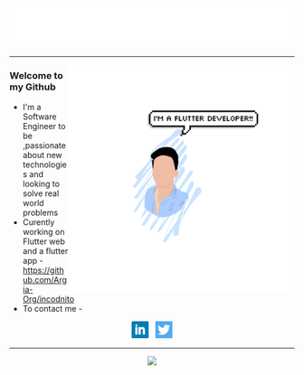 <p align="center">
  
![image](https://github.com/Baluds/Baluds/blob/master/Resources/main2.gif)

</p> 

---

<p>
<img align='right' src="https://github.com/Baluds/Baluds/blob/master/Resources/final.png" width="400" height="400">
</p>

### Welcome to my Github
- I'm a Software Engineer to be ,passionate about new technologies and looking to solve real world problems
- Curently working on Flutter web and a flutter app - https://github.com/Argia-Org/incodnito
- To contact me - 
<p align='center'>
 <a href="https://www.linkedin.com/in/balachandra-ds-9554391a0/"><img height="30" src="https://github.com/Baluds/Baluds/blob/master/Resources/linkedin.png?raw=true"></a>&nbsp;&nbsp;
  <a href="https://twitter.com/balachandra_ds"><img height="30" src="https://github.com/Baluds/Baluds/blob/master/Resources/twitter.png?raw=true"></a>
</p>

---
 <!--
  <p  align="right">
 <img src="https://github.com/Baluds/Baluds/blob/master/Resources/final.png" width="400" height="400">
</p> -->
  
  <p  align="center">
  
<img src="https://github-readme-stats.vercel.app/api?username=Baluds&include_all_commits=true&count_private=true&title_color=#85C1E9&icon_color=09E3FF&text_color=AED6F1&bg_color=ffffff">

</p>
